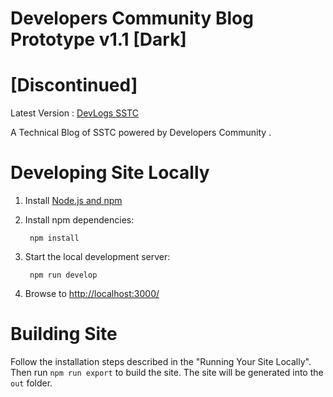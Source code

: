 # Developers Community Blog Prototype v1.1 [Dark]
# [Discontinued] 

Latest Version : [DevLogs SSTC](https://devlogs.pythonanywhere.com/)

A Technical Blog of SSTC powered by Developers Community .

# Developing Site Locally

1. Install [Node.js and npm](https://nodejs.org/en/)

1. Install npm dependencies:

        npm install



1. Start the local development server:

        npm run develop

1. Browse to [http://localhost:3000/](http://localhost:3000/)

# Building Site

Follow the installation steps described in the "Running Your Site Locally".
Then run `npm run export` to build the site. The site will be generated into
the `out` folder.
